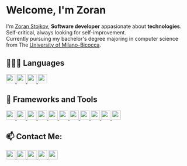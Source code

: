 # Welcome, I'm Zoran

I'm [Zoran Stojkov](https://www.zoranstojkov.it), **Software developer** appasionate about **technologies**. Self-critical, always looking for self-improvement.  
Currently pursuing my bachelor's degree majoring in computer science from The [University of Milano-Bicocca](https://www.disco.unimib.it).

## 👨🏻‍💻 Languages

<div>

<a href="#">
        <img src="https://img.shields.io/badge/-TypeScript-informational?style=flat&logo=typescript&logoColor=white&color=blue" height="25">
    </a>
    <a href="#">
        <img src="https://img.shields.io/badge/-JavaScript-informational?style=flat&logo=javascript&logoColor=white&color=yellow" height="25">
    </a>
    <a href="#">
        <img src="https://img.shields.io/badge/-C%20Sharp-informational?style=flat&logo=c%20sharp&logoColor=white&color=95478d" height="25">
    </a>
 
 <a href="#">
        <img src="https://img.shields.io/badge/-php-informational?style=flat&logo=php&logoColor=white&color=7277ad" height="25">
    </a>

</div>

## :wrench: Frameworks and Tools

<div>

<a href="https://code.visualstudio.com">
        <img src="https://img.shields.io/badge/-Visual%20Studio%20Code-informational?style=flat&logo=visual-studio-code&logoColor=white&labelColor=blue&color=5d5d5d" height="25">
    </a>
    <a href="https://angular.io/">
        <img src="https://img.shields.io/badge/-Angular-informational?style=flat&logo=angular&logoColor=white&labelColor=d6012f&color=5d5d5d" height="25">
    </a>
    <a href="https://dotnet.microsoft.com/">
        <img src="https://img.shields.io/badge/-.Net%20Core-informational?style=flat&logo=.net&logoColor=white&labelColor=6a4097&color=5d5d5d" height="25">
    </a>
<a href="https://laravel.com/">
        <img src="https://img.shields.io/badge/-Laravel-informational?style=flat&logo=laravel&logoColor=f72a1b&labelColor=f7f7f7&color=5d5d5d" height="25">
    </a>
        <a href="https://reactjs.org/">
        <img src="https://img.shields.io/badge/-React-informational?style=flat&logo=react&logoColor=222&labelColor=61DAFB&color=5d5d5d" height="25">
    </a>
      <a href="https://www.electronjs.org/">
        <img src="https://img.shields.io/badge/-Electron-informational?style=flat&logo=electron&logoColor=white&labelColor=47848F&color=5d5d5d" height="25">
    </a>
     <a href="https://www.mysql.com/">
        <img src="https://img.shields.io/badge/-MySql-informational?style=flat&logo=mysql&logoColor=white&labelColor=4479A1&color=5d5d5d" height="25">
    </a>
    <a href="https://www.mongodb.com/">
        <img src="https://img.shields.io/badge/-MongoDB-informational?style=flat&logo=mongodb&logoColor=white&labelColor=47A248&color=5d5d5d" height="25">
    </a>
    <a href="https://nodejs.org/">
        <img src="https://img.shields.io/badge/-Node.js-informational?style=flat&logo=Node.js&logoColor=white&labelColor=339933&color=5d5d5d" height="25">
    </a>
    <a href="https://getbootstrap.com/">
        <img src="https://img.shields.io/badge/-Bootstrap-informational?style=flat&logo=Bootstrap&logoColor=white&labelColor=7952B3&color=5d5d5d" height="25">
    </a>
<a href="https://material.io/">
        <img src="https://img.shields.io/badge/-Material%20Design-informational?style=flat&logo=Material%20Design&logoColor=white&labelColor=757575&color=5d5d5d" height="25">
    </a>
</div>

## 📫 Contact Me:

<div>

<a href="https://linkedin.com/in/zoran-stojkov"> 
    <img src="https://img.shields.io/badge/-Linkedin-informational?style=flat&logo=linkedin&logoColor=white&color=2867B2" height="25">
</a>

<a href="https://instagram.com/stojkov_z"> 
    <img src="https://img.shields.io/badge/-Instagram-informational?style=flat&logo=instagram&logoColor=white&color=6c38c1" height="25">
</a>

<a href="https://twitter.com/_stojkovzoran"> 
    <img src="https://img.shields.io/badge/-Twitter-informational?style=flat&logo=twitter&logoColor=white&color=00aced" height="25">
</a>

<a href="https://t.me/stojkovz"> 
    <img src="https://img.shields.io/badge/-Telegram-informational?style=flat&logo=telegram&logoColor=white&color=0088cc" height="25">
</a>

<a href="https://www.zoranstojkov.it"> 
    <img src="https://img.shields.io/badge/-BLOG-informational?style=flat&logo=hashnode&logoColor=white&color=2962FF" height="25">
</a>

</div>
